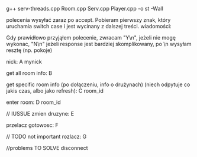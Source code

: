 g++ serv-threads.cpp Room.cpp Serv.cpp Player.cpp -o st -Wall


polecenia wysyłać zaraz po accept.
Pobieram pierwszy znak, który uruchamia switch case i jest wycinany z dalszej treści.
wiadomości:

Gdy prawidłowo przyjąłem polecenie, zwracam "Y\n", jeżeli nie mogę wykonac, "N\n" jeżeli response jest bardziej skomplikowany, po \n wysyłam resztę (np. pokoje)

nick:
A mynick

get all room info:
B

get specific room info (po dołączeniu, info o drużynach) (niech odpytuje co jakis czas, albo jako refresh):
C room_id

enter room:
D room_id

// IUSSUE
zmien druzyne: 
E

przelacz gotowosc:
F

// TODO not important
rozlacz:
G


//problems TO SOLVE
disconnect

